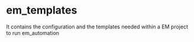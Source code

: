 # em_templates
It contains the configuration and the templates needed within a EM project to run em_automation
